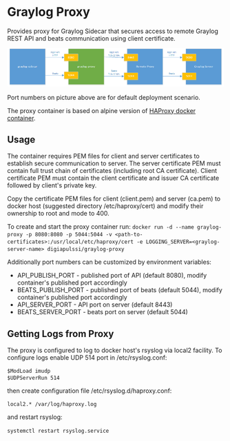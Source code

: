 # Graylog Proxy

Provides proxy for Graylog Sidecar that secures access to remote Graylog REST
API and beats communication using client certificate.

![Graylog proxy setup](https://github.com/digiapulssi/graylog-proxy/raw/master/documentation/graylog-proxy-setup.png)

Port numbers on picture above are for default deployment scenario.

The proxy container is based on alpine version of [HAProxy docker container](https://hub.docker.com/_/haproxy/).

## Usage

The container requires PEM files for client and server certificates to establish
secure communication to server. The server certificate PEM must contain full
trust chain of certificates (including root CA certificate). Client certificate
PEM must contain the client certificate and issuer CA certificate followed by
client's private key.

Copy the certificate PEM files for client (client.pem) and server (ca.pem) to
docker host (suggested directory /etc/haproxy/cert) and modify their ownership
to root and mode to 400.

To create and start the proxy container run:
`docker run -d --name graylog-proxy -p 8080:8080 -p 5044:5044 -v <path-to-certificates>:/usr/local/etc/haproxy/cert -e LOGGING_SERVER=<graylog-server-name> digiapulssi/graylog-proxy`

Additionally port numbers can be customized by environment variables:
* API_PUBLISH_PORT - published port of API (default 8080), modify container's published port accordingly
* BEATS_PUBLISH_PORT - published port of beats (default 5044), modify container's published port accordingly
* API_SERVER_PORT - API port on server (default 8443)
* BEATS_SERVER_PORT - beats port on server (default 5044)

## Getting Logs from Proxy

The proxy is configured to log to docker host's rsyslog via local2 facility.
To configure logs enable UDP 514 port in /etc/rsyslog.conf:

```
$ModLoad imudp
$UDPServerRun 514
```

then create configuration file /etc/rsyslog.d/haproxy.conf:

```
local2.* /var/log/haproxy.log
```

and restart rsyslog:

`systemctl restart rsyslog.service`
